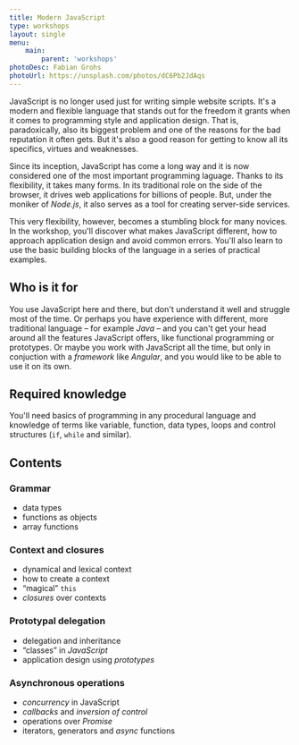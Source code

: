 ```yaml
---
title: Modern JavaScript
type: workshops
layout: single
menu:
    main:
        parent: 'workshops'
photoDesc: Fabian Grohs
photoUrl: https://unsplash.com/photos/dC6Pb2JdAqs
---
```


JavaScript is no longer used just for writing simple website scripts. It's a modern and flexible language that stands out for the freedom it grants when it comes to programming style and application design. That is, paradoxically, also its biggest problem and one of the reasons for the bad reputation it often gets. But it's also a good reason for getting to know all its specifics, virtues and weaknesses.

<!--more-->

Since its inception, JavaScript has come a long way and it is now considered one of the most important programming laguage. Thanks to its flexibility, it takes many forms. In its traditional role on the side of the browser, it drives web applications for billions of people. But, under the moniker of *Node.js*, it also serves as a tool for creating server-side services.

This very flexibility, however, becomes a stumbling block for many novices. In the workshop, you'll discover what makes JavaScript different, how to approach application design and avoid common errors. You'll also learn to use the basic building blocks of the language in a series of practical examples.

## Who is it for

You use JavaScript here and there, but don't understand it well and struggle most of the time. Or perhaps you have experience with different, more traditional language – for example *Java* – and you can't get your head around all the features JavaScript offers, like functional programming or prototypes. Or maybe you work with JavaScript all the time, but only in conjuction with a *framework* like *Angular*, and you would like to be able to use it on its own.

## Required knowledge

You'll need basics of programming in any procedural language and knowledge of terms like variable, function, data types, loops and control structures (`if`, `while` and similar).

## Contents

### Grammar
- data types
- functions as objects
- array functions

### Context and closures
- dynamical and lexical context
- how to create a context
- “magical” `this`
- *closures* over contexts

### Prototypal delegation
- delegation and inheritance
- “classes” in *JavaScript*
- application design using *prototypes*

### Asynchronous operations
- *concurrency* in JavaScript
- *callbacks* and *inversion of control*
- operations over *Promise*
- iterators, generators and *async* functions
